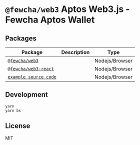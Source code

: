 # `@fewcha/web3` Aptos Web3.js - Fewcha Aptos Wallet

## Packages

| Package                                                                                           | Description | Type           |
|---------------------------------------------------------------------------------------------------|-------------|----------------|
| [`@fewcha/web3`](https://github.com/fewcha-wallet/aptos-web3/tree/main/packages/web3)             |             | Nodejs/Browser |
| [`@fewcha/web3-react`](https://github.com/fewcha-wallet/aptos-web3/tree/main/packages/web3-react) |             | Nodejs/Browser |
| [`example source code`](https://github.com/fewcha-wallet/aptos-web3/tree/main/packages/example)   |             | Nodejs/Browser |


## Development

```
yarn
yarn bs
```

## License

MIT
